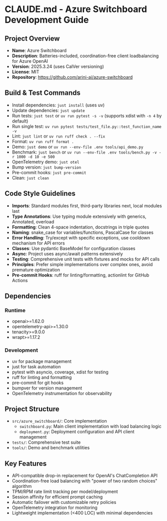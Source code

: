 # CLAUDE.md - Azure Switchboard Development Guide

## Project Overview
- **Name**: Azure Switchboard
- **Description**: Batteries-included, coordination-free client loadbalancing for Azure OpenAI
- **Version**: 2025.3.24 (uses CalVer versioning)
- **License**: MIT
- **Repository**: https://github.com/arini-ai/azure-switchboard

## Build & Test Commands
- Install dependencies: `just install` (uses uv)
- Update dependencies: `just update`
- Run tests: `just test` or `uv run pytest -s -v` (supports xdist with `-n 4` by default)
- Run single test: `uv run pytest tests/test_file.py::test_function_name -v`
- Lint: `just lint` or `uv run ruff check . --fix`
- Format: `uv run ruff format .`
- Demo: `just demo` or `uv run --env-file .env tools/api_demo.py`
- Benchmark: `just bench` or `uv run --env-file .env tools/bench.py -v -r 1000 -d 10 -e 500`
- OpenTelemetry demo: `just otel`
- Bump version: `just bump-version`
- Pre-commit hooks: `just pre-commit`
- Clean: `just clean`

## Code Style Guidelines
- **Imports**: Standard modules first, third-party libraries next, local modules last
- **Type Annotations**: Use typing module extensively with generics, Annotated, overload
- **Formatting**: Clean 4-space indentation, docstrings in triple quotes
- **Naming**: snake_case for variables/functions, PascalCase for classes
- **Error Handling**: Try/except with specific exceptions, use cooldown mechanism for API errors
- **Classes**: Use pydantic BaseModel for configuration classes
- **Async**: Project uses async/await patterns extensively
- **Testing**: Comprehensive unit tests with fixtures and mocks for API calls
- **Principles**: Prefer simple implementations over complex ones, avoid premature optimization
- **Pre-commit Hooks**: ruff for linting/formatting, actionlint for GitHub Actions

## Dependencies
### Runtime
- openai>=1.62.0
- opentelemetry-api>=1.30.0
- tenacity>=9.0.0
- wrapt>=1.17.2

### Development
- uv for package management
- just for task automation
- pytest with asyncio, coverage, xdist for testing
- ruff for linting and formatting
- pre-commit for git hooks
- bumpver for version management
- OpenTelemetry instrumentation for observability

## Project Structure
- `src/azure_switchboard/`: Core implementation
  - `switchboard.py`: Main client implementation with load balancing logic
  - `deployment.py`: Deployment configuration and API client management
- `tests/`: Comprehensive test suite
- `tools/`: Demo and benchmark utilities

## Key Features
- API-compatible drop-in replacement for OpenAI's ChatCompletion API
- Coordination-free load balancing with "power of two random choices" algorithm
- TPM/RPM rate limit tracking per model/deployment
- Session affinity for efficient prompt caching
- Automatic failover with customizable retry policies
- OpenTelemetry integration for monitoring
- Lightweight implementation (<400 LOC) with minimal dependencies
